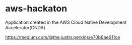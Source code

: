 # aws-hackaton

Application created in the AWS Cloud Native Development Accelerator(CNDA)

https://medium.com/@the.justin.perkins/e70b6ae611ce
